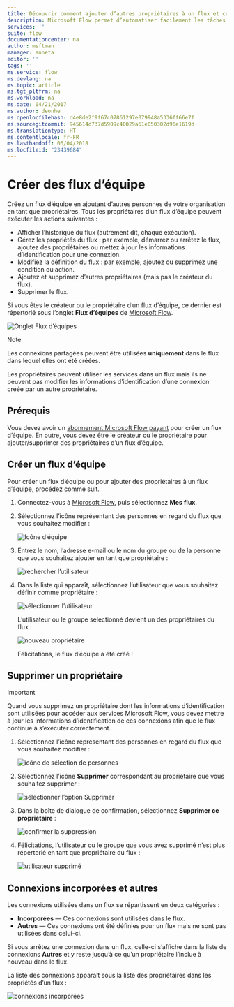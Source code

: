 ```yaml
---
title: Découvrir comment ajouter d’autres propriétaires à un flux et créer des flux d’équipe | Microsoft Docs
description: Microsoft Flow permet d’automatiser facilement les tâches répétitives. Vous pouvez ajouter des utilisateurs ou des groupes en tant que propriétaires et collaborer avec eux pour concevoir et gérer les flux.
services: ''
suite: flow
documentationcenter: na
author: msftman
manager: anneta
editor: ''
tags: ''
ms.service: flow
ms.devlang: na
ms.topic: article
ms.tgt_pltfrm: na
ms.workload: na
ms.date: 04/21/2017
ms.author: deonhe
ms.openlocfilehash: d4e8de2f9f67c07861297e079948a5336ff66e7f
ms.sourcegitcommit: 945614d737d5909c40029a61e050302d96e1619d
ms.translationtype: HT
ms.contentlocale: fr-FR
ms.lasthandoff: 06/04/2018
ms.locfileid: "23439684"
---
```

# <a name="create-team-flows"></a>Créer des flux d’équipe
Créez un flux d’équipe en ajoutant d’autres personnes de votre organisation en tant que propriétaires. Tous les propriétaires d’un flux d’équipe peuvent exécuter les actions suivantes :

* Afficher l’historique du flux (autrement dit, chaque exécution).
* Gérez les propriétés du flux : par exemple, démarrez ou arrêtez le flux, ajoutez des propriétaires ou mettez à jour les informations d’identification pour une connexion.
* Modifiez la définition du flux : par exemple, ajoutez ou supprimez une condition ou action.
* Ajoutez et supprimez d’autres propriétaires (mais pas le créateur du flux).
* Supprimer le flux.

Si vous êtes le créateur ou le propriétaire d’un flux d’équipe, ce dernier est répertorié sous l’onglet **Flux d’équipes** de [Microsoft Flow](https://flow.microsoft.com).

![Onglet Flux d’équipes](./media/create-team-flows/addowner5.png)

> [!NOTE]
> Les connexions partagées peuvent être utilisées **uniquement** dans le flux dans lequel elles ont été créées.
> 
> 

Les propriétaires peuvent utiliser les services dans un flux mais ils ne peuvent pas modifier les informations d’identification d’une connexion créée par un autre propriétaire.

## <a name="prerequisites"></a>Prérequis
Vous devez avoir un [abonnement Microsoft Flow payant](https://flow.microsoft.com/pricing/) pour créer un flux d’équipe. En outre, vous devez être le créateur ou le propriétaire pour ajouter/supprimer des propriétaires d’un flux d’équipe.

## <a name="create-a-team-flow"></a>Créer un flux d’équipe
Pour créer un flux d’équipe ou pour ajouter des propriétaires à un flux d’équipe, procédez comme suit.

1. Connectez-vous à [Microsoft Flow](https://flow.microsoft.com), puis sélectionnez **Mes flux**.
2. Sélectionnez l’icône représentant des personnes en regard du flux que vous souhaitez modifier :
   
    ![Icône d’équipe](./media/create-team-flows/addowner1.png)
3. Entrez le nom, l’adresse e-mail ou le nom du groupe ou de la personne que vous souhaitez ajouter en tant que propriétaire :
   
    ![rechercher l’utilisateur](./media/create-team-flows/addowner2.png)
4. Dans la liste qui apparaît, sélectionnez l’utilisateur que vous souhaitez définir comme propriétaire :
   
    ![sélectionner l’utilisateur](./media/create-team-flows/addowner3.png)
   
     L’utilisateur ou le groupe sélectionné devient un des propriétaires du flux :
   
    ![nouveau propriétaire](./media/create-team-flows/addowner4.png)
   
     Félicitations, le flux d’équipe a été créé !

## <a name="remove-an-owner"></a>Supprimer un propriétaire
> [!IMPORTANT]
> Quand vous supprimez un propriétaire dont les informations d’identification sont utilisées pour accéder aux services Microsoft Flow, vous devez mettre à jour les informations d’identification de ces connexions afin que le flux continue à s’exécuter correctement.
> 
> 

1. Sélectionnez l’icône représentant des personnes en regard du flux que vous souhaitez modifier :
   
    ![icône de sélection de personnes](./media/create-team-flows/removeowner1.png)
2. Sélectionnez l’icône **Supprimer** correspondant au propriétaire que vous souhaitez supprimer :
   
    ![sélectionner l’option Supprimer](./media/create-team-flows/removeowner2.png)
3. Dans la boîte de dialogue de confirmation, sélectionnez **Supprimer ce propriétaire** :
   
    ![confirmer la suppression](./media/create-team-flows/removeowner3.png)
4. Félicitations, l’utilisateur ou le groupe que vous avez supprimé n’est plus répertorié en tant que propriétaire du flux :
   
    ![utilisateur supprimé](./media/create-team-flows/removeowner4.png)

## <a name="embedded-and-other-connections"></a>Connexions incorporées et autres
Les connexions utilisées dans un flux se répartissent en deux catégories :

* **Incorporées** &mdash; Ces connexions sont utilisées dans le flux.
* **Autres** &mdash; Ces connexions ont été définies pour un flux mais ne sont pas utilisées dans celui-ci.

Si vous arrêtez une connexion dans un flux, celle-ci s’affiche dans la liste de connexions **Autres** et y reste jusqu’à ce qu’un propriétaire l’inclue à nouveau dans le flux.

La liste des connexions apparaît sous la liste des propriétaires dans les propriétés d’un flux :

![connexions incorporées](./media/create-team-flows/embeddedconnections.png)

